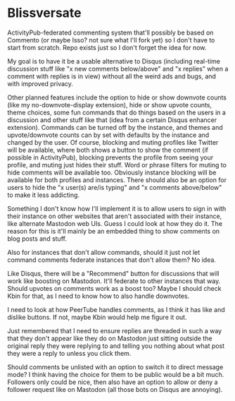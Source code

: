 # Blissversate
ActivityPub-federated commenting system that'll possibly be based on Commento (or maybe Isso? not sure what I'll fork yet) so I don't have to start from scratch. Repo exists just so I don't forget the idea for now.

My goal is to have it be a usable alternative to Disqus (including real-time discussion stuff like "x new comments below/above" and "x replies" when a comment with replies is in view) without all the weird ads and bugs, and with improved privacy.

Other planned features include the option to hide or show downvote counts (like my no-downvote-display extension), hide or show upvote counts, theme choices, some fun commands that do things based on the users in a discussion and other stuff like that (idea from a certain Disqus enhancer extension). Commands can be turned off by the instance, and themes and upvote/downvote counts can by set with defaults by the instance and changed by the user. Of course, blocking and muting profiles like Twitter will be available, where both shows a button to show the comment (if possible in ActivityPub), blocking prevents the profile from seeing your profile, and muting just hides their stuff. Word or phrase filters for muting to hide comments will be available too. Obviously instance blocking will be available for both profiles and instances. There should also be an option for users to hide the "x user(s) are/is typing" and "x comments above/below" to make it less addicting.

Something I don't know how I'll implement it is to allow users to sign in with their instance on other websites that aren't associated with their instance, like alternate Mastodon web UIs. Guess I could look at how they do it. The reason for this is it'll mainly be an embedded thing to show comments on blog posts and stuff.

Also for instances that don't allow commands, should it just not let command comments federate instances that don't allow them? No idea.

Like Disqus, there will be a "Recommend" button for discussions that will work like boosting on Mastodon. It'll federate to other instances that way. Should upvotes on comments work as a boost too? Maybe I should check Kbin for that, as I need to know how to also handle downvotes.

I need to look at how PeerTube handles comments, as I think it has like and dislike buttons. If not, maybe Kbin would help me figure it out.

Just remembered that I need to ensure replies are threaded in such a way that they don't appear like they do on Mastodon just sitting outside the original reply they were replying to and telling you nothing about what post they were a reply to unless you click them.

Should comments be unlisted with an option to switch it to direct message mode? I think having the choice for them to be public would be a bit much. Followers only could be nice, then also have an option to allow or deny a follower request like on Mastodon (all those bots on Disqus are annoying).
